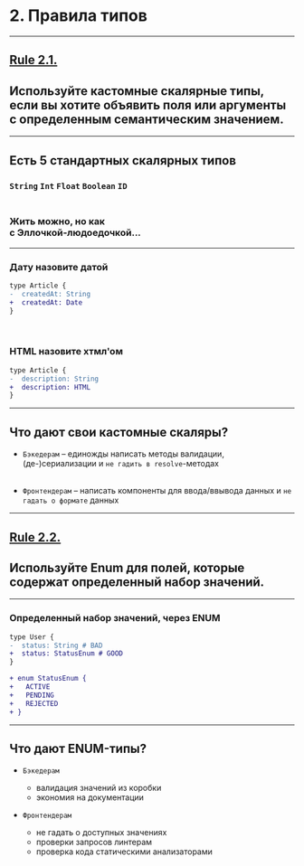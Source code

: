 # 2. Правила типов

-----

## [Rule 2.1.](https://github.com/nodkz/conf-talks/tree/master/articles/graphql/schema-design#rule-2.1)

## Используйте кастомные скалярные типы, если вы хотите объявить поля или аргументы с определенным семантическим значением.

-----

## Есть 5 стандартных скалярных типов

### `String`  `Int`  `Float`  `Boolean`  `ID`

### <br/>Жить можно, но как <br />с Эллочкой-людоедочкой... <!-- .element: class="fragment orange" -->

-----

### Дату назовите датой

```diff
type Article {
-  createdAt: String
+  createdAt: Date
}

```

<br/>

### HTML назовите хтмл'ом

```diff
type Article {
-  description: String
+  description: HTML
}

```

-----

## Что дают свои кастомные скаляры?

- `Бэкедерам` – единожды написать методы валидации, (де-)сериализации и `не гадить в resolve`-методах<br/><br/>

- `Фронтендерам` – написать компоненты для ввода/ввывода данных и `не гадать о формате` данных

-----

## [Rule 2.2.](https://github.com/nodkz/conf-talks/tree/master/articles/graphql/schema-design#rule-2.2)

## Используйте Enum для полей, которые содержат определенный набор значений.

-----

### Определенный набор значений, через ENUM

```diff
type User {
-  status: String # BAD
+  status: StatusEnum # GOOD
}

+ enum StatusEnum {
+   ACTIVE
+   PENDING
+   REJECTED
+ }

```

-----

## Что дают ENUM-типы?

- `Бэкедерам`
  - валидация значений из коробки
  - экономия на документации

- `Фронтендерам`
  - не гадать о доступных значениях
  - проверки запросов линтерам
  - проверка кода статическими анализаторами
